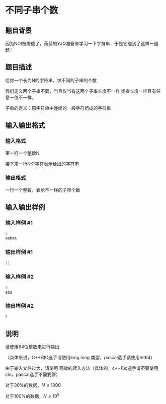 # 不同子串个数

## 题目背景

因为NOI被虐傻了，蒟蒻的YJQ准备来学习一下字符串，于是它碰到了这样一道题：

## 题目描述

给你一个长为N的字符串，求不同的子串的个数

我们定义两个子串不同，当且仅当有这两个子串长度不一样 或者长度一样且有任意一位不一样。

子串的定义：原字符串中连续的一段字符组成的字符串

## 输入输出格式

### 输入格式

第一行一个整数N

接下来一行N个字符表示给出的字符串

### 输出格式

一行一个整数，表示不一样的子串个数

## 输入输出样例

### 输入样例 #1

```cpp
5
aabaa
```


### 输出样例 #1

```cpp
11
```


### 输入样例 #2

```cpp
3
aba
```


### 输出样例 #2

```cpp
5
```


## 说明

请使用64位整数来进行输出

（具体来说，C++和C选手请使用long long 类型，pascal选手请使用Int64）

由于输入文件过大，请使用 高效的读入方法（具体的，c++和c选手请不要使用cin，pascal选手不需要管）

对于30%的数据，$N\le 1000$

对于100%的数据，$N\le 10^5$

